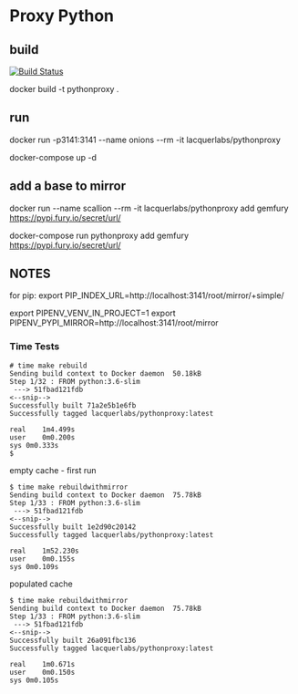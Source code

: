 # Proxy Python

## build

[![Build Status](https://drone.whamcat.com/api/badges/LacquerLabs/pythonproxy/status.svg)](https://drone.whamcat.com/LacquerLabs/pythonproxy)

docker build -t pythonproxy .

## run

docker run -p3141:3141 --name onions --rm -it lacquerlabs/pythonproxy

docker-compose up -d


## add a base to mirror


docker run --name scallion --rm -it lacquerlabs/pythonproxy add gemfury https://pypi.fury.io/secret/url/

docker-compose run pythonproxy add gemfury https://pypi.fury.io/secret/url/


## NOTES

for pip:
export PIP_INDEX_URL=http://localhost:3141/root/mirror/+simple/


export PIPENV_VENV_IN_PROJECT=1
export PIPENV_PYPI_MIRROR=http://localhost:3141/root/mirror

### Time Tests


```
# time make rebuild
Sending build context to Docker daemon  50.18kB
Step 1/32 : FROM python:3.6-slim
 ---> 51fbad121fdb
<--snip-->
Successfully built 71a2e5b1e6fb
Successfully tagged lacquerlabs/pythonproxy:latest

real	1m4.499s
user	0m0.200s
sys	0m0.333s
$
```

empty cache - first run
```
$ time make rebuildwithmirror
Sending build context to Docker daemon  75.78kB
Step 1/33 : FROM python:3.6-slim
 ---> 51fbad121fdb
<--snip-->
Successfully built 1e2d90c20142
Successfully tagged lacquerlabs/pythonproxy:latest

real	1m52.230s
user	0m0.155s
sys	0m0.109s
```

populated cache
```
$ time make rebuildwithmirror
Sending build context to Docker daemon  75.78kB
Step 1/33 : FROM python:3.6-slim
 ---> 51fbad121fdb
<--snip-->
Successfully built 26a091fbc136
Successfully tagged lacquerlabs/pythonproxy:latest

real	1m0.671s
user	0m0.150s
sys	0m0.105s
```
